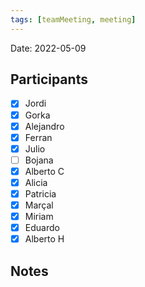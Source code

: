 ```yaml
---
tags: [teamMeeting, meeting]
---
```


Date: 2022-05-09

## Participants

- [x] Jordi
- [x] Gorka
- [x] Alejandro
- [x] Ferran
- [x] Julio
- [ ] Bojana
- [x] Alberto C
- [x] Alicia
- [x] Patricia
- [x] Marçal
- [x] Miriam
- [x] Eduardo
- [x] Alberto H

## Notes
